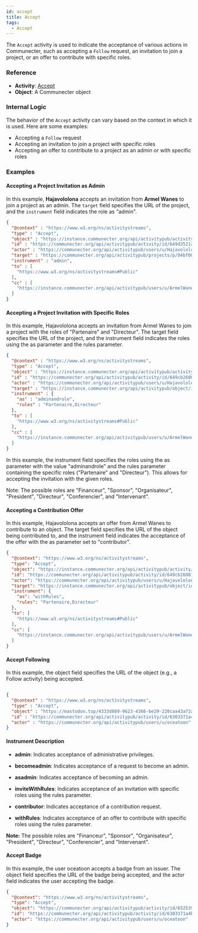 ```yaml
---
id: accept
title: Accept
tags:
  - Accept
---
```


The `Accept` activity is used to indicate the acceptance of various actions in Communecter, such as accepting a `Follow` request, an invitation to join a project, or an offer to contribute with specific roles.

### Reference

- **Activity**: [Accept](https://www.w3.org/TR/activitypub/#accept-activity-inbox)
- **Object**: A Communecter object

### Internal Logic

The behavior of the `Accept` activity can vary based on the context in which it is used. Here are some examples:

- Accepting a `Follow` request
- Accepting an invitation to join a project with specific roles
- Accepting an offer to contribute to a project as an admin or with specific roles

### Examples

#### Accepting a Project Invitation as Admin

In this example, **Hajavololona** accepts an invitation from **Armel Wanes** to join a project as an admin. The `target` field specifies the URL of the project, and the `instrument` field indicates the role as "admin".

```json
{
  "@context" : "https://www.w3.org/ns/activitystreams",
  "type" : "Accept",
  "object" : "https://instance.communecter.org/api/activitypub/activity/id/649d346cabfdd",
  "id" : "https://communecter.org/api/activitypub/activity/id/649d3521aef18",
  "actor" : "https://communecter.org/api/activitypub/users/u/Hajavololona",
  "target" : "https://communecter.org/api/activitypub/projects/p/04bf00e9-c7a1-4268-909a-25fdd794b43d",
  "instrument" : "admin",
  "to" : [ 
    "https://www.w3.org/ns/activitystreams#Public"
  ],
  "cc" : [ 
    "https://instance.communecter.org/api/activitypub/users/u/ArmelWanes"
  ]
}

```
#### **Accepting a Project Invitation with Specific Roles**

In this example, Hajavololona accepts an invitation from Armel Wanes to join a project with the roles of "Partenaire" and "Directeur". The target field specifies the URL of the project, and the instrument field indicates the roles using the as parameter and the rules parameter.


```json
{
  "@context" : "https://www.w3.org/ns/activitystreams",
  "type" : "Accept",
  "object" : "https://instance.communecter.org/api/activitypub/activity/id/649cb07c4a21b",
  "id" : "https://communecter.org/api/activitypub/activity/id/649cb26001300",
  "actor" : "https://communecter.org/api/activitypub/users/u/Hajavololona",
  "target" : "https://instance.communecter.org/api/activitypub/object/id/649c9e7ae4135",
  "instrument" : {
    "as" : "adminandrole",
    "rules" : "Partenaire,Directeur"
  },
  "to" : [ 
    "https://www.w3.org/ns/activitystreams#Public"
  ],
  "cc" : [ 
    "https://instance.communecter.org/api/activitypub/users/u/ArmelWanes"
  ]
}
```

In this example, the instrument field specifies the roles using the as parameter with the value "adminandrole" and the rules parameter containing the specific roles ("Partenaire" and "Directeur"). This allows for accepting the invitation with the given roles.

Note: The possible roles are "Financeur", "Sponsor", "Organisateur", "President", "Directeur", "Conferencier", and "Intervenant".

#### Accepting a Contribution Offer

In this example, Hajavololona accepts an offer from Armel Wanes to contribute to an object. The target field specifies the URL of the object being contributed to, and the instrument field indicates the acceptance of the offer with the as parameter set to "contributor".


```json
{
  "@context": "https://www.w3.org/ns/activitystreams",
  "type": "Accept",
  "object": "https://instance.communecter.org/api/activitypub/activity/id/649cb07c4a21b",
  "id": "https://communecter.org/api/activitypub/activity/id/649cb26001300",
  "actor": "https://communecter.org/api/activitypub/users/u/Hajavololona",
  "target": "https://instance.communecter.org/api/activitypub/object/id/649c9e7ae4135",
  "instrument": {
    "as": "withRules",
    "rules": "Partenaire,Directeur"
  },
  "to": [
    "https://www.w3.org/ns/activitystreams#Public"
  ],
  "cc": [
    "https://instance.communecter.org/api/activitypub/users/u/ArmelWanes"
  ]
}
```

#### Accept Following

In this example, the object field specifies the URL of the object (e.g., a Follow activity) being accepted.

```json

{
  "@context" : "https://www.w3.org/ns/activitystreams",
  "type" : "Accept",
  "object" : "https://mastodon.top/4333d889-9623-4366-be29-220caa43a72a",
  "id" : "https://communecter.org/api/activitypub/activity/id/6303371a4b0fa",
  "actor" : "https://communecter.org/api/activitypub/users/u/oceatoon"
}

```



#### Instrument Description

- **admin**: Indicates acceptance of administrative privileges.

- **becomeadmin**: Indicates acceptance of a request to become an admin.

- **asadmin**: Indicates acceptance of becoming an admin.

- **inviteWithRules**: Indicates acceptance of an invitation with specific roles using the rules parameter.

- **contributor**: Indicates acceptance of a contribution request.

- **withRules**: Indicates acceptance of an offer to contribute with specific roles using the rules parameter.

**Note:** The possible roles are "Financeur", "Sponsor", "Organisateur", "President", "Directeur", "Conferencier", and "Intervenant".



#### Accept Badge
In this example, the user oceatoon accepts a badge from an issuer. The object field specifies the URL of the badge being accepted, and the actor field indicates the user accepting the badge.

```json
{
  "@context": "https://www.w3.org/ns/activitystreams",
  "type": "Accept",
  "object": "https://communecter.org/api/activitypub/activity/id/652539d72a857",
  "id": "https://communecter.org/api/activitypub/activity/id/6303371a4b0fa",
  "actor": "https://communecter.org/api/activitypub/users/u/oceatoon"
}
```
